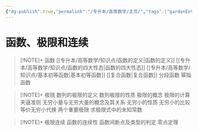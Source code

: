 ```yaml
---
{"dg-publish":true,"permalink":"/专升本/高等数学/主页/","tags":["gardenEntry"],"noteIcon":""}
---
```


# 函数、极限和连续
> [!NOTE]+ 函数
> [[专升本/高等数学/知识点/函数的定义\|函数的定义]]
> [[专升本/高等数学/知识点/函数的四大性态\|函数的四大性态]]
> [[专升本/高等数学/知识点/基本初等函数\|基本初等函数]]
> [[复合函数\|复合函数]]
> 分段函数
> 幂指函数

> [!NOTE]+ 极限
 数列的极限的定义
 数列极限的性质
 极限的概念
 极限的计算
 夹逼准则
 无穷小量与无穷大量的概念及其关系
 无穷小的性质
 无穷小的比较
 等价无穷小代换
 两个重要极限
 求极限式中的未知常数
 
> [!NOTE]+ 极限连续
 函数的连续性
 函数间断点及类型的判定
 零点定理
